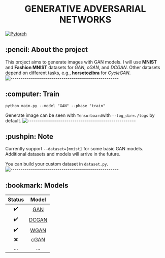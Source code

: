 <h1 align="center"> GENERATIVE ADVERSARIAL NETWORKS </h1>

[![Pytorch](https://img.shields.io/badge/PyTorch-%23EE4C2C.svg?style=for-the-badge&logo=PyTorch&logoColor=white)](https://pytorch.org/)

<h2> :pencil: About the project </h2>

This project aims to generate images with GAN models. I will use **MNIST** and **Fashion MNIST** datasets for *GAN*, *cGAN*, and *DCGAN*. 
Other datasets depend on different tasks, e.g., **horsetozibra** for *CycleGAN*.
![-----------------------------------------------------](https://raw.githubusercontent.com/andreasbm/readme/master/assets/lines/rainbow.png)

<h2> :computer: Train </h2>

```
python main.py --model "GAN" --phase "train"
```
Generate image can be seen with `Tensorboard`with `--log_dir=./logs` by default.
![-----------------------------------------------------](https://raw.githubusercontent.com/andreasbm/readme/master/assets/lines/rainbow.png)

<h2> :pushpin: Note </h2>

Currently support  `--dataset=[mnist]` for some basic GAN models. Additional datasets and models will arrive in the future. 

You can build your custom dataset in `dataset.py`.
![-----------------------------------------------------](https://raw.githubusercontent.com/andreasbm/readme/master/assets/lines/rainbow.png)

<h2> :bookmark: Models </h2>

Status | Model
:-:| :-:
:heavy_check_mark:| [GAN](https://arxiv.org/abs/1406.2661)
:heavy_check_mark:| [DCGAN](https://arxiv.org/abs/1511.06434)
:heavy_check_mark:| [WGAN](https://arxiv.org/abs/1701.07875)
:x:| [cGAN](https://arxiv.org/abs/1411.1784)
...| ...